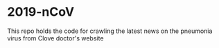 # 2019-nCoV
This repo holds the code for crawling the latest news on the pneumonia virus from Clove doctor's website
